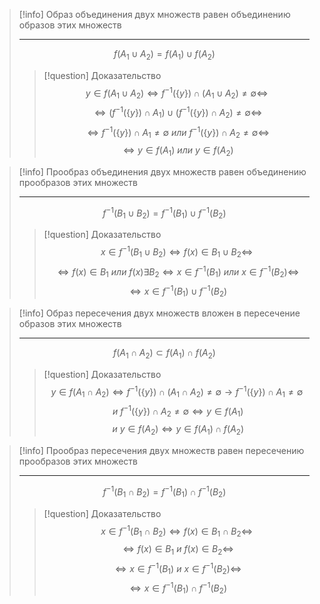 > [!info] Образ объединения двух множеств равен объединению образов этих множеств
>
> ---
> $$f(A_1 \cup A_2) = f(A_1) \cup f(A_2)$$
> > [!question] Доказательство
> > $$y \in f(A_1 \cup A_2) \iff f^{-1}(\{y\}) \cap (A_1 \cup A_2) \not= \emptyset \iff$$ $$\iff (f^{-1}(\{y\}) \cap A_1) \cup (f^{-1}(\{y\}) \cap A_2) \not= \emptyset \iff$$ $$\iff f^{-1}(\{y\}) \cap A_1 \not= \emptyset \ или \ f^{-1}(\{y\}) \cap A_2 \not= \emptyset \iff$$ $$\iff y \in f(A_1) \ или \ y \in f(A_2)$$

> [!info] Прообраз объединения двух множеств равен объединению прообразов этих множеств
>
> ---
> $$f^{-1}(B_1 \cup B_2) = f^{-1}(B_1) \cup f^{-1}(B_2)$$ 
> > [!question] Доказательство
> > $$x \in f^{-1}(B_1 \cup B_2) \iff f(x) \in B_1 \cup B_2 \iff$$ $$\iff f(x) \in B_1 \ или \ f(x) \exists{B_2} \iff x \in f^{-1}(B_1) \ или \ x \in f^{-1}(B_2) \iff$$ $$\iff x \in f^{-1}(B_1) \cup f^{-1}(B_2)$$

> [!info] Образ пересечения двух множеств вложен в пересечение образов этих множеств
>
> ---
> $$f(A_1 \cap A_2) \subset f(A_1) \cap f(A_2)$$ 
> > [!question] Доказательство
> > $$y \in f(A_1 \cap A_2) \iff f^{-1}(\{y\}) \cap (A_1 \cap A_2) \not= \emptyset \to f^{-1}(\{y\}) \cap A_1 \not= \emptyset$$ $$\ и \ f^{-1}(\{y\}) \cap A_2 \not= \emptyset \iff y \in f(A_1)$$ $$\ и \ y \in f(A_2) \iff y \in f(A_1) \cap f(A_2)$$

> [!info] Прообраз пересечения двух множеств равен пересечению прообразов этих множеств
>
> ---
> $$f^{-1}(B_1 \cap B_2) = f^{-1}(B_1) \cap f^{-1}(B_2)$$ 
> > [!question] Доказательство
> > $$x \in f^{-1}(B_1 \cap B_2) \iff f(x) \in B_1 \cap B_2 \iff$$ $$\iff f(x) \in B_1 \ и \ f(x) \in B_2 \iff$$ $$\iff x \in f^{-1}(B_1) \ и \ x \in f^{-1}(B_2) \iff$$ $$\iff x \in f^{-1}(B_1) \cap f^{-1}(B_2)$$